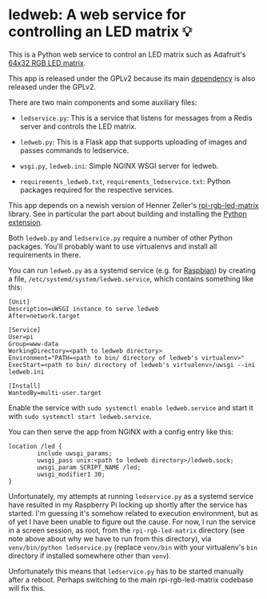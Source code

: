 # ledweb: A web service for controlling an LED matrix :bulb:

This is a Python web service to control an LED matrix such as
Adafruit's [64x32 RGB LED matrix][].

This app is released under the GPLv2 because its main [dependency][]
is also released under the GPLv2.

There are two main components and some auxiliary files:

* `ledservice.py`: This is a service that listens for messages from a
  Redis server and controls the LED matrix.

* `ledweb.py`: This is a Flask app that supports uploading of images
  and passes commands to ledservice.

* `wsgi.py`, `ledweb.ini`: Simple NGINX WSGI server for ledweb.

* `requirements_ledweb.txt`, `requirements_ledservice.txt`: Python
  packages required for the respective services.

This app depends on a newish version of Henner Zeller's [rpi-rgb-led-matrix][]
library.  See in particular the part about building and installing
the [Python extension][].

Both `ledweb.py` and `ledservice.py` require a number of other Python
packages.  You'll probably want to use virtualenvs and install all
requirements in there.

You can run `ledweb.py` as a systemd service (e.g. for [Raspbian][])
by creating a file, `/etc/systemd/system/ledweb.service`, which
contains something like this:

```
[Unit]
Description=uWSGI instance to serve ledweb
After=network.target

[Service]
User=pi
Group=www-data
WorkingDirectory=<path to ledweb directory>
Environment="PATH=<path to bin/ directory of ledweb's virtualenv>"
ExecStart=<path to bin/ directory of ledweb's virtualenv>/uwsgi --ini ledweb.ini

[Install]
WantedBy=multi-user.target
```

Enable the service with `sudo systemctl enable ledweb.service` and
start it with `sudo systemctl start ledweb.service`.

You can then serve the app from NGINX with a config entry like this:

```
location /led {
        include uwsgi_params;
        uwsgi_pass unix:<path to ledweb directory>/ledweb.sock;
        uwsgi_param SCRIPT_NAME /led;
        uwsgi_modifier1 30;
}
```

Unfortunately, my attempts at running `ledservice.py` as a systemd
service have resulted in my Raspberry Pi locking up shortly after the
service has started.  I'm guessing it's somehow related to execution
environment, but as of yet I have been unable to figure out the cause.
For now, I run the service in a screen session, as root, from the
`rpi-rgb-led-matrix` directory (see note above about why we have to
run from this directory), via `venv/bin/python ledservice.py` (replace
`venv/bin` with your virtualenv's `bin` directory if installed
somewhere other than `venv`).

Unfortunately this means that `ledservice.py` has to be started
manually after a reboot.  Perhaps switching to the main
rpi-rgb-led-matrix codebase will fix this.

[dependency]: https://github.com/adafruit/rpi-rgb-led-matrix
[64x32 RGB LED matrix]: https://www.adafruit.com/product/2279
[rpi-rgb-led-matrix]: https://github.com/hzeller/rpi-rgb-led-matrix
[Python extension]: https://github.com/hzeller/rpi-rgb-led-matrix/tree/master/bindings/python
[Raspbian]: https://www.raspbian.org/

